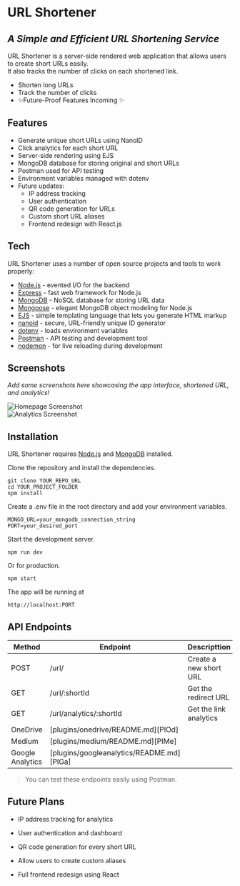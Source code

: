<h1 class="code-line" data-line-start=0 data-line-end=1 ><a id="URL_Shortener_0"></a>URL Shortener</h1>
<h2 class="code-line" data-line-start=1 data-line-end=2 ><a id="_A_Simple_and_Efficient_URL_Shortening_Service__1"></a><em>A Simple and Efficient URL Shortening Service</em></h2>
<p class="has-line-data" data-line-start="3" data-line-end="5">URL Shortener is a server-side rendered web application that allows users to create short URLs easily.<br>
It also tracks the number of clicks on each shortened link.</p>
<ul>
<li class="has-line-data" data-line-start="6" data-line-end="7">Shorten long URLs</li>
<li class="has-line-data" data-line-start="7" data-line-end="8">Track the number of clicks</li>
<li class="has-line-data" data-line-start="8" data-line-end="10">✨Future-Proof Features Incoming ✨</li>
</ul>
<h2 class="code-line" data-line-start=10 data-line-end=11 ><a id="Features_10"></a>Features</h2>
<ul>
<li class="has-line-data" data-line-start="12" data-line-end="13">Generate unique short URLs using NanoID</li>
<li class="has-line-data" data-line-start="13" data-line-end="14">Click analytics for each short URL</li>
<li class="has-line-data" data-line-start="14" data-line-end="15">Server-side rendering using EJS</li>
<li class="has-line-data" data-line-start="15" data-line-end="16">MongoDB database for storing original and short URLs</li>
<li class="has-line-data" data-line-start="16" data-line-end="17">Postman used for API testing</li>
<li class="has-line-data" data-line-start="17" data-line-end="18">Environment variables managed with dotenv</li>
<li class="has-line-data" data-line-start="18" data-line-end="25">Future updates:
<ul>
<li class="has-line-data" data-line-start="19" data-line-end="20">IP address tracking</li>
<li class="has-line-data" data-line-start="20" data-line-end="21">User authentication</li>
<li class="has-line-data" data-line-start="21" data-line-end="22">QR code generation for URLs</li>
<li class="has-line-data" data-line-start="22" data-line-end="23">Custom short URL aliases</li>
<li class="has-line-data" data-line-start="23" data-line-end="25">Frontend redesign with React.js</li>
</ul>
</li>
</ul>
<h2 class="code-line" data-line-start=25 data-line-end=26 ><a id="Tech_25"></a>Tech</h2>
<p class="has-line-data" data-line-start="27" data-line-end="28">URL Shortener uses a number of open source projects and tools to work properly:</p>
<ul>
<li class="has-line-data" data-line-start="29" data-line-end="30"><a href="https://nodejs.org/">Node.js</a> - evented I/O for the backend</li>
<li class="has-line-data" data-line-start="30" data-line-end="31"><a href="https://expressjs.com/">Express</a> - fast web framework for Node.js</li>
<li class="has-line-data" data-line-start="31" data-line-end="32"><a href="https://www.mongodb.com/">MongoDB</a> - NoSQL database for storing URL data</li>
<li class="has-line-data" data-line-start="32" data-line-end="33"><a href="https://mongoosejs.com/">Mongoose</a> - elegant MongoDB object modeling for Node.js</li>
<li class="has-line-data" data-line-start="33" data-line-end="34"><a href="https://ejs.co/">EJS</a> - simple templating language that lets you generate HTML markup</li>
<li class="has-line-data" data-line-start="34" data-line-end="35"><a href="https://github.com/ai/nanoid">nanoid</a> - secure, URL-friendly unique ID generator</li>
<li class="has-line-data" data-line-start="35" data-line-end="36"><a href="https://github.com/motdotla/dotenv">dotenv</a> - loads environment variables</li>
<li class="has-line-data" data-line-start="36" data-line-end="37"><a href="https://www.postman.com/">Postman</a> - API testing and development tool</li>
<li class="has-line-data" data-line-start="37" data-line-end="39"><a href="https://nodemon.io/">nodemon</a> - for live reloading during development</li>
</ul>
<h2 class="code-line" data-line-start=39 data-line-end=40 ><a id="Screenshots_39"></a>Screenshots</h2>
<p class="has-line-data" data-line-start="41" data-line-end="42"><em>Add some screenshots here showcasing the app interface, shortened URL, and analytics!</em></p>
<p class="has-line-data" data-line-start="43" data-line-end="45"><img src="YOUR_IMAGE_LINK_HERE" alt="Homepage Screenshot"><br>
<img src="YOUR_IMAGE_LINK_HERE" alt="Analytics Screenshot"></p>
<h2 class="code-line" data-line-start=46 data-line-end=47 ><a id="Installation_46"></a>Installation</h2>
<p class="has-line-data" data-line-start="48" data-line-end="49">URL Shortener requires <a href="https://nodejs.org/">Node.js</a> and <a href="https://www.mongodb.com/">MongoDB</a> installed.</p>
<p class="has-line-data" data-line-start="50" data-line-end="51">Clone the repository and install the dependencies.</p>
<pre><code class="has-line-data" data-line-start="53" data-line-end="57" class="language-sh">git <span class="hljs-built_in">clone</span> YOUR_REPO_URL
<span class="hljs-built_in">cd</span> YOUR_PROJECT_FOLDER
npm install
</code></pre>
<p class="has-line-data" data-line-start="58" data-line-end="59">Create a .env file in the root directory and add your environment variables.</p>
<pre><code class="has-line-data" data-line-start="61" data-line-end="64">MONGO_URL=your_mongodb_connection_string
PORT=your_desired_port
</code></pre>
<p class="has-line-data" data-line-start="65" data-line-end="66">Start the development server.</p>
<pre><code class="has-line-data" data-line-start="67" data-line-end="69">npm run dev
</code></pre>
<p class="has-line-data" data-line-start="69" data-line-end="70">Or for production.</p>
<pre><code class="has-line-data" data-line-start="71" data-line-end="73">npm start
</code></pre>
<p class="has-line-data" data-line-start="73" data-line-end="74">The app will be running at</p>
<pre><code class="has-line-data" data-line-start="75" data-line-end="77">http://localhost:PORT
</code></pre>
<h2 class="code-line" data-line-start=78 data-line-end=79 ><a id="API_Endpoints_78"></a>API Endpoints</h2>
<table class="table table-striped table-bordered">
<thead>
<tr>
<th>Method</th>
<th>Endpoint</th>
<th>Descripttion</th>
</tr>
</thead>
<tbody>
<tr>
<td>POST</td>
<td>/url/</td>
<td>Create a new short URL</td>
</tr>
<tr>
<td>GET</td>
<td>/url/:shortId</td>
<td>Get the redirect URL</td>
</tr>
<tr>
<td>GET</td>
<td>/url/analytics/:shortId</td>
<td>Get the link analytics</td>
</tr>
<tr>
<td>OneDrive</td>
<td>[plugins/onedrive/README.md][PlOd]</td>
<td></td>
</tr>
<tr>
<td>Medium</td>
<td>[plugins/medium/README.md][PlMe]</td>
<td></td>
</tr>
<tr>
<td>Google Analytics</td>
<td>[plugins/googleanalytics/README.md][PlGa]</td>
<td></td>
</tr>
</tbody>
</table>
<blockquote>
<p class="has-line-data" data-line-start="89" data-line-end="90">You can test these endpoints easily using Postman.</p>
</blockquote>
<h2 class="code-line" data-line-start=91 data-line-end=92 ><a id="Future_Plans_91"></a>Future Plans</h2>
<ul>
<li class="has-line-data" data-line-start="92" data-line-end="94">
<p class="has-line-data" data-line-start="92" data-line-end="93">IP address tracking for analytics</p>
</li>
<li class="has-line-data" data-line-start="94" data-line-end="96">
<p class="has-line-data" data-line-start="94" data-line-end="95">User authentication and dashboard</p>
</li>
<li class="has-line-data" data-line-start="96" data-line-end="98">
<p class="has-line-data" data-line-start="96" data-line-end="97">QR code generation for every short URL</p>
</li>
<li class="has-line-data" data-line-start="98" data-line-end="100">
<p class="has-line-data" data-line-start="98" data-line-end="99">Allow users to create custom aliases</p>
</li>
<li class="has-line-data" data-line-start="100" data-line-end="101">
<p class="has-line-data" data-line-start="100" data-line-end="101">Full frontend redesign using React</p>
</li>
</ul>
